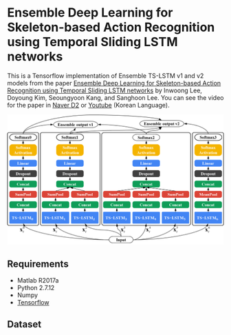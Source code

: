 # Ensemble Deep Learning for Skeleton-based Action Recognition using Temporal Sliding LSTM networks

This is a Tensorflow implementation of Ensemble TS-LSTM v1 and v2 models from the paper [Ensemble Deep Learning for Skeleton-based Action Recognition using Temporal Sliding LSTM networks][1] by Inwoong Lee, Doyoung Kim, Seoungyoon Kang, and Sanghoon Lee. You can see the video for the paper in [Naver D2][2] or [Youtube][3] (Korean Language).

![Model architecture](model.png)

## Requirements
- Matlab R2017a
- Python 2.7.12
- Numpy
- [Tensorflow][4]

## Dataset

[1]: http://openaccess.thecvf.com/content_ICCV_2017/papers/Lee_Ensemble_Deep_Learning_ICCV_2017_paper.pdf
[2]: http://m.tv.naver.com/v/2643231
[3]: https://youtu.be/KSy7flzu4Es
[4]: https://www.tensorflow.org/install/

